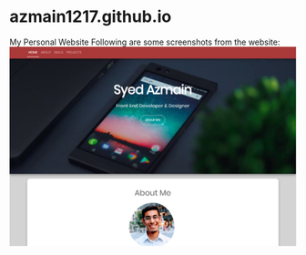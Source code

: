 # azmain1217.github.io
My Personal Website
Following are some screenshots from the website:
![GitHub Logo](/images/page1.png)
